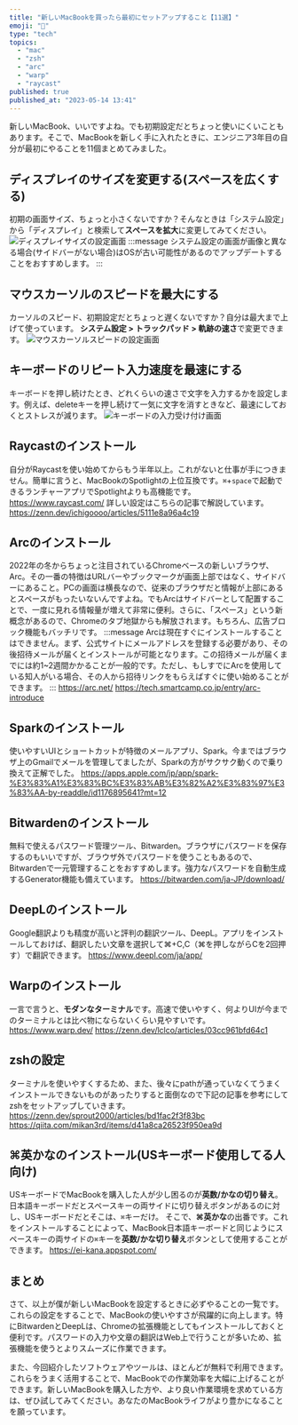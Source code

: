 ```yaml
---
title: "新しいMacBookを買ったら最初にセットアップすること【11選】"
emoji: "🎉"
type: "tech"
topics:
  - "mac"
  - "zsh"
  - "arc"
  - "warp"
  - "raycast"
published: true
published_at: "2023-05-14 13:41"
---
```


新しいMacBook、いいですよね。でも初期設定だとちょっと使いにくいこともあります。そこで、MacBookを新しく手に入れたときに、エンジニア3年目の自分が最初にやることを11個まとめてみました。

## ディスプレイのサイズを変更する(スペースを広くする)
初期の画面サイズ、ちょっと小さくないですか？そんなときは「システム設定」から「ディスプレイ」と検索して**スペースを拡大**に変更してみてください。
![ディスプレイサイズの設定画面](https://storage.googleapis.com/zenn-user-upload/4640a4062c5b-20230514.png)
:::message
システム設定の画面が画像と異なる場合(サイドバーがない場合)はOSが古い可能性があるのでアップデートすることをおすすめします。
:::

## マウスカーソルのスピードを最大にする
カーソルのスピード、初期設定だとちょっと遅くないですか？自分は最大まで上げて使っています。
**システム設定 > トラックパッド > 軌跡の速さ**で変更できます。
![マウスカーソルスピードの設定画面](https://storage.googleapis.com/zenn-user-upload/3f4f1974e47c-20230514.png)

## キーボードのリピート入力速度を最速にする
キーボードを押し続けたとき、どれくらいの速さで文字を入力するかを設定します。例えば、deleteキーを押し続けて一気に文字を消すときなど、最速にしておくとストレスが減ります。
![キーボードの入力受け付け画面](https://storage.googleapis.com/zenn-user-upload/a8b89b37c86a-20230514.png)

## Raycastのインストール
自分がRaycastを使い始めてからもう半年以上。これがないと仕事が手につきません。簡単に言うと、MacBookのSpotlightの上位互換です。`⌘`+`space`で起動できるランチャーアプリでSpotlightよりも高機能です。
https://www.raycast.com/
詳しい設定はこちらの記事で解説しています。
https://zenn.dev/ichigoooo/articles/5111e8a96a4c19

## Arcのインストール
2022年の冬からちょっと注目されているChromeベースの新しいブラウザ、Arc。その一番の特徴はURLバーやブックマークが画面上部ではなく、サイドバーにあること。PCの画面は横長なので、従来のブラウザだと情報が上部にあるとスペースがもったいないんですよね。でもArcはサイドバーとして配置することで、一度に見れる情報量が増えて非常に便利。さらに、「スペース」という新概念があるので、Chromeのタブ地獄からも解放されます。もちろん、広告ブロック機能もバッチリです。
:::message
Arcは現在すぐにインストールすることはできません。まず、公式サイトにメールアドレスを登録する必要があり、その後招待メールが届くとインストールが可能となります。この招待メールが届くまでには約1~2週間かかることが一般的です。ただし、もしすでにArcを使用している知人がいる場合、その人から招待リンクをもらえばすぐに使い始めることができます。
:::
https://arc.net/
https://tech.smartcamp.co.jp/entry/arc-introduce

## Sparkのインストール
使いやすいUIとショートカットが特徴のメールアプリ、Spark。今まではブラウザ上のGmailでメールを管理してましたが、Sparkの方がサクサク動くので乗り換えて正解でした。
https://apps.apple.com/jp/app/spark-%E3%83%A1%E3%83%BC%E3%83%AB%E3%82%A2%E3%83%97%E3%83%AA-by-readdle/id1176895641?mt=12

## Bitwardenのインストール
無料で使えるパスワード管理ツール、Bitwarden。ブラウザにパスワードを保存するのもいいですが、ブラウザ外でパスワードを使うこともあるので、Bitwardenで一元管理することをおすすめします。強力なパスワードを自動生成するGenerator機能も備えています。
https://bitwarden.com/ja-JP/download/

## DeepLのインストール
Google翻訳よりも精度が高いと評判の翻訳ツール、DeepL。アプリをインストールしておけば、翻訳したい文章を選択して⌘+C,C（⌘を押しながらCを2回押す）で翻訳できます。
https://www.deepl.com/ja/app/

## Warpのインストール
一言で言うと、**モダンなターミナル**です。高速で使いやすく、何よりUIが今までのターミナルとは比べ物にならないくらい見やすいです。
https://www.warp.dev/
https://zenn.dev/lclco/articles/03cc961bfd64c1

## zshの設定
ターミナルを使いやすくするため、また、後々にpathが通っていなくてうまくインストールできないものがあったりすると面倒なので下記の記事を参考にしてzshをセットアップしていきます。
https://zenn.dev/sprout2000/articles/bd1fac2f3f83bc
https://qiita.com/mikan3rd/items/d41a8ca26523f950ea9d

## ⌘英かなのインストール(USキーボード使用してる人向け)
USキーボードでMacBookを購入した人が少し困るのが**英数/かなの切り替え**。日本語キーボードだとスペースキーの両サイドに切り替えボタンがあるのに対し、USキーボードだとそこは、`⌘`キーだけ。
そこで、**⌘英かな**の出番です。これをインストールすることによって、MacBook日本語キーボードと同じようにスペースキーの両サイドの`⌘`キーを**英数/かな切り替え**ボタンとして使用することができます。
https://ei-kana.appspot.com/

## まとめ
さて、以上が僕が新しいMacBookを設定するときに必ずやることの一覧です。これらの設定をすることで、MacBookの使いやすさが飛躍的に向上します。特にBitwardenとDeepLは、Chromeの拡張機能としてもインストールしておくと便利です。パスワードの入力や文章の翻訳はWeb上で行うことが多いため、拡張機能を使うとよりスムーズに作業できます。

また、今回紹介したソフトウェアやツールは、ほとんどが無料で利用できます。これらをうまく活用することで、MacBookでの作業効率を大幅に上げることができます。新しいMacBookを購入した方や、より良い作業環境を求めている方は、ぜひ試してみてください。あなたのMacBookライフがより豊かになることを願っています。